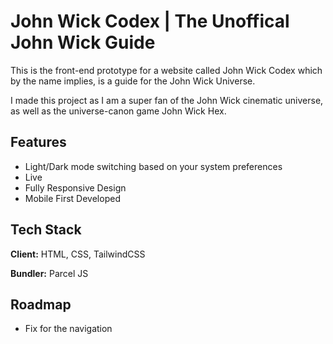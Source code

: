 
# John Wick Codex | The Unoffical John Wick Guide

This is the front-end prototype for a website called John Wick Codex
which by the name implies, is a guide for the John Wick Universe.

I made this project as I am a super fan of the John Wick
cinematic universe, as well as the universe-canon game
John Wick Hex.


## Features

- Light/Dark mode switching based on your system preferences
- Live
- Fully Responsive Design
- Mobile First Developed


## Tech Stack

**Client:** HTML, CSS, TailwindCSS

**Bundler:** Parcel JS




## Roadmap

- Fix for the navigation


